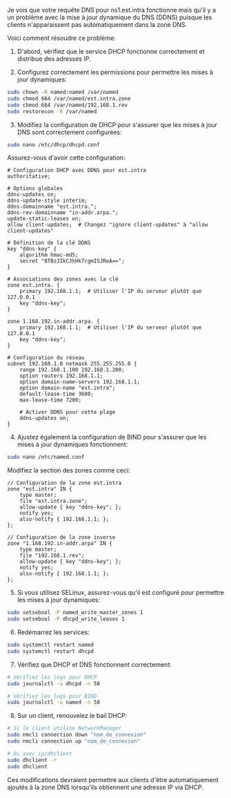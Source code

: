 Je vois que votre requête DNS pour ns1.est.intra fonctionne mais qu'il y a un problème avec la mise à jour dynamique du DNS (DDNS) puisque les clients n'apparaissent pas automatiquement dans la zone DNS.

Voici comment résoudre ce problème:

1. D'abord, vérifiez que le service DHCP fonctionne correctement et distribue des adresses IP.

2. Configurez correctement les permissions pour permettre les mises à jour dynamiques:

```bash
sudo chown -R named:named /var/named
sudo chmod 664 /var/named/est.intra.zone
sudo chmod 664 /var/named/192.168.1.rev
sudo restorecon -R /var/named
```

3. Modifiez la configuration de DHCP pour s'assurer que les mises à jour DNS sont correctement configurées:

```bash
sudo nano /etc/dhcp/dhcpd.conf
```

Assurez-vous d'avoir cette configuration:

```
# Configuration DHCP avec DDNS pour est.intra
authoritative;

# Options globales
ddns-updates on;
ddns-update-style interim;
ddns-domainname "est.intra.";
ddns-rev-domainname "in-addr.arpa.";
update-static-leases on;
allow client-updates;  # Changez "ignore client-updates" à "allow client-updates"

# Définition de la clé DDNS
key "ddns-key" {
    algorithm hmac-md5;
    secret "8TBzJIkCJhHk7cgmISJRoA==";
}

# Associations des zones avec la clé
zone est.intra. {
    primary 192.168.1.1;  # Utiliser l'IP du serveur plutôt que 127.0.0.1
    key "ddns-key";
}

zone 1.168.192.in-addr.arpa. {
    primary 192.168.1.1;  # Utiliser l'IP du serveur plutôt que 127.0.0.1
    key "ddns-key";
}

# Configuration du réseau
subnet 192.168.1.0 netmask 255.255.255.0 {
    range 192.168.1.100 192.168.1.200;
    option routers 192.168.1.1;
    option domain-name-servers 192.168.1.1;
    option domain-name "est.intra";
    default-lease-time 3600;
    max-lease-time 7200;
    
    # Activer DDNS pour cette plage
    ddns-updates on;
}
```

4. Ajustez également la configuration de BIND pour s'assurer que les mises à jour dynamiques fonctionnent:

```bash
sudo nano /etc/named.conf
```

Modifiez la section des zones comme ceci:

```
// Configuration de la zone est.intra
zone "est.intra" IN {
    type master;
    file "est.intra.zone";
    allow-update { key "ddns-key"; };
    notify yes;
    also-notify { 192.168.1.1; };
};

// Configuration de la zone inverse
zone "1.168.192.in-addr.arpa" IN {
    type master;
    file "192.168.1.rev";
    allow-update { key "ddns-key"; };
    notify yes;
    also-notify { 192.168.1.1; };
};
```

5. Si vous utilisez SELinux, assurez-vous qu'il est configuré pour permettre les mises à jour dynamiques:

```bash
sudo setsebool -P named_write_master_zones 1
sudo setsebool -P dhcpd_write_leases 1
```

6. Redémarrez les services:

```bash
sudo systemctl restart named
sudo systemctl restart dhcpd
```

7. Vérifiez que DHCP et DNS fonctionnent correctement:

```bash
# Vérifiez les logs pour DHCP
sudo journalctl -u dhcpd -n 50

# Vérifiez les logs pour BIND
sudo journalctl -u named -n 50
```

8. Sur un client, renouvelez le bail DHCP:

```bash
# Si le client utilise NetworkManager
sudo nmcli connection down "nom_de_connexion"
sudo nmcli connection up "nom_de_connexion"

# Ou avec ip/dhclient
sudo dhclient -r
sudo dhclient
```

Ces modifications devraient permettre aux clients d'être automatiquement ajoutés à la zone DNS lorsqu'ils obtiennent une adresse IP via DHCP.
